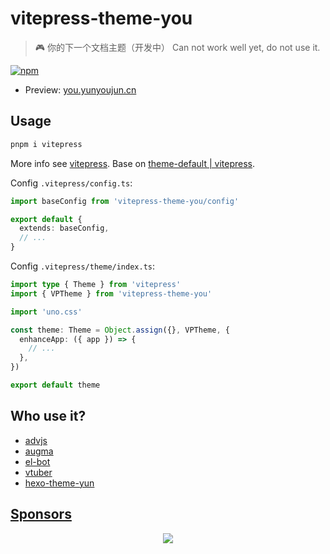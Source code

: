 # vitepress-theme-you

> 🎮 你的下一个文档主题（开发中）
> Can not work well yet, do not use it.

[![npm](https://img.shields.io/npm/v/vitepress-theme-you)](https://npmjs.com/package/vitepress-theme-you)

- Preview: [you.yunyoujun.cn](https://you.yunyoujun.cn)

## Usage

```bash
pnpm i vitepress
```

More info see [vitepress](https://github.com/vuejs/vitepress). Base on [theme-default | vitepress](https://github.com/vuejs/vitepress/blob/main/src/client/theme-default/).

Config `.vitepress/config.ts`:

```ts
import baseConfig from 'vitepress-theme-you/config'

export default {
  extends: baseConfig,
  // ...
}
```

Config `.vitepress/theme/index.ts`:

```ts
import type { Theme } from 'vitepress'
import { VPTheme } from 'vitepress-theme-you'

import 'uno.css'

const theme: Theme = Object.assign({}, VPTheme, {
  enhanceApp: ({ app }) => {
    // ...
  },
})

export default theme
```

## Who use it?

- [advjs](https://github.com/YunYouJun/advjs/)
- [augma](https://github.com/YunYouJun/augma/)
- [el-bot](https://github.com/YunYouJun/el-bot)
- [vtuber](https://github.com/YunYouJun/vtuber)
- [hexo-theme-yun](https://github.com/YunYouJun/hexo-theme-yun)

## [Sponsors](https://sponsors.yunyoujun.cn)

<p align="center">
  <a href="https://cdn.jsdelivr.net/gh/YunYouJun/sponsors/public/sponsors.svg">
    <img src='https://cdn.jsdelivr.net/gh/YunYouJun/sponsors/public/sponsors.svg'/>
  </a>
</p>
